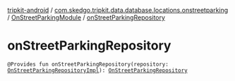 [tripkit-android](../../index.md) / [com.skedgo.tripkit.data.database.locations.onstreetparking](../index.md) / [OnStreetParkingModule](index.md) / [onStreetParkingRepository](./on-street-parking-repository.md)

# onStreetParkingRepository

`@Provides fun onStreetParkingRepository(repository: `[`OnStreetParkingRepositoryImpl`](../-on-street-parking-repository-impl/index.md)`): `[`OnStreetParkingRepository`](../../com.skedgo.tripkit.parkingspots/-on-street-parking-repository/index.md)
